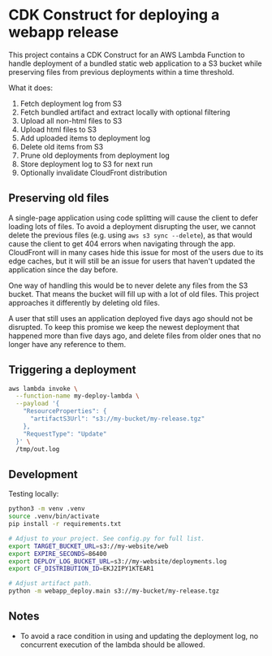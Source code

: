 # CDK Construct for deploying a webapp release

This project contains a CDK Construct for an AWS Lambda Function to handle
deployment of a bundled static web application to a S3 bucket
while preserving files from previous deployments within a time
threshold.

What it does:

1. Fetch deployment log from S3
2. Fetch bundled artifact and extract locally with optional filtering
3. Upload all non-html files to S3
4. Upload html files to S3
5. Add uploaded items to deployment log
6. Delete old items from S3
7. Prune old deployments from deployment log
8. Store deployment log to S3 for next run
9. Optionally invalidate CloudFront distribution

## Preserving old files

A single-page application using code splitting will cause the client to
defer loading lots of files. To avoid a deployment disrupting the user, we
cannot delete the previous files (e.g. using `aws s3 sync --delete`), as
that would cause the client to get 404 errors when navigating through the app.
CloudFront will in many cases hide this issue for most of the users due to
its edge caches, but it will still be an issue for users that haven't
updated the application since the day before.

One way of handling this would be to never delete any files from the
S3 bucket. That means the bucket will fill up with a lot of old files.
This project approaches it differently by deleting old files.

A user that still uses an application deployed five days ago should not
be disrupted. To keep this promise we keep the newest deployment that
happened more than five days ago, and delete files from older ones that no
longer have any reference to them.

## Triggering a deployment

```bash
aws lambda invoke \
  --function-name my-deploy-lambda \
  --payload '{
    "ResourceProperties": {
      "artifactS3Url": "s3://my-bucket/my-release.tgz"
    },
    "RequestType": "Update"
  }' \
  /tmp/out.log
```

## Development

Testing locally:

```bash
python3 -m venv .venv
source .venv/bin/activate
pip install -r requirements.txt

# Adjust to your project. See config.py for full list.
export TARGET_BUCKET_URL=s3://my-website/web
export EXPIRE_SECONDS=86400
export DEPLOY_LOG_BUCKET_URL=s3://my-website/deployments.log
export CF_DISTRIBUTION_ID=EKJ2IPY1KTEAR1

# Adjust artifact path.
python -m webapp_deploy.main s3://my-bucket/my-release.tgz
```

## Notes

- To avoid a race condition in using and updating the deployment log, no
  concurrent execution of the lambda should be allowed.
